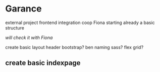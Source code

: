 # Garance

external project frontend integration
coop Fiona
starting already a basic structure

_will check it with Fiona_

create basic layout header
bootstrap?
ben naming
sass?
flex grid?

## create basic indexpage
